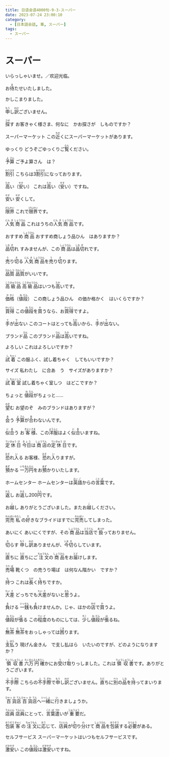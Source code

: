 ```yaml
---
title: 日语会语4000句-9-3-スーパー
date: 2023-07-24 23:00:10
category:
  - [日本語会話, 事, スーパー]
tags:
  - スーパー
---
```


# スーパー

<ruby>いらっしゃいませ。／欢迎光临。</ruby>

<!-- more -->

<ruby>お<rt></rt>待<rt>ま</rt>たせいたしました。</ruby>

<ruby>かしこまりました。</ruby>

<ruby>申<rt>もう</rt>し<rt></rt>訳<rt>わけ</rt>ございません。</ruby>

<ruby>探<rt>さが</rt>す</ruby>
お客きゃく様さま、何なに　かお探さが　しものですか？

<ruby>スーパーマーケット</ruby>
<ruby>この<rt></rt>近<rt>ちか</rt>くにスーパーマーケットがあります。</ruby>

<ruby>ゆっくり</ruby>
<ruby>どうぞごゆっくりご<rt></rt>覧<rt>らん</rt>ください。</ruby>

<ruby>予<rt>よ</rt>算<rt>さん</rt></ruby>
ご予よ算さん　は？

<ruby>割<rt>わり</rt>引<rt>びき</rt></ruby>
<ruby>こちらは3<rt></rt>割<rt>わり</rt>引<rt>びき</rt>になっております。</ruby>

<ruby>高<rt>たか</rt>い（<rt></rt>安<rt>やす</rt>い）</ruby>
<ruby>これは<rt></rt>高<rt>たか</rt>い（<rt></rt>安<rt>やす</rt>い）ですね。</ruby>

<ruby>安<rt>やす</rt>い</ruby>
<ruby>安<rt>やす</rt>くして。</ruby>

<ruby>限<rt>げん</rt>界<rt>かい</rt></ruby>
<ruby>これで<rt></rt>限<rt>げん</rt>界<rt>かい</rt>です。</ruby>

<ruby>人<rt>にん</rt>気<rt>き</rt>商<rt>しょう</rt>品<rt>ひん</rt></ruby>
<ruby>これはうちの<rt></rt>人<rt>にん</rt>気<rt>き</rt>商<rt>しょう</rt>品<rt>ひん</rt>です。</ruby>

<ruby>おすすめ<rt></rt>商<rt>しょう</rt>品<rt>ひん</rt></ruby>
おすすめ商しょう品ひん　はありますか？

<ruby>品<rt>しな</rt>切<rt>ぎ</rt>れ</ruby>
<ruby>すみませんが、この<rt></rt>商<rt>しょう</rt>品<rt>ひん</rt>は<rt></rt>品<rt>しな</rt>切<rt>ぎ</rt>れです。</ruby>

<ruby>売<rt>う</rt>り<rt></rt>切<rt>き</rt>る</ruby>
<ruby>人<rt>にん</rt>気<rt>き</rt>商<rt>しょう</rt>品<rt>ひん</rt>を<rt></rt>売<rt>う</rt>り<rt></rt>切<rt>き</rt>ります。</ruby>

<ruby>品<rt>ひん</rt>質<rt>しつ</rt></ruby>
<ruby>品<rt>ひん</rt>質<rt>しつ</rt>がいいです。</ruby>

<ruby>高<rt>こう</rt>級<rt>きゅう</rt>品<rt>ひん</rt></ruby>
<ruby>高<rt>こう</rt>級<rt>きゅう</rt>品<rt>ひん</rt>はいつも<rt></rt>高<rt>たか</rt>いです。</ruby>

<ruby>価<rt>か</rt>格<rt>かく</rt>（<rt></rt>値<rt>ね</rt>段<rt>だん</rt>）</ruby>
この商しょう品ひん　の価か格かく　はいくらですか？

<ruby>買<rt>かい</rt>得<rt>どく</rt></ruby>
<ruby>この<rt></rt>値<rt>ね</rt>段<rt>だん</rt>を<rt></rt>買<rt>か</rt>うなら、お<rt></rt>買<rt>かい</rt>得<rt>どく</rt>ですよ。</ruby>

<ruby>手<rt>て</rt>が<rt></rt>出<rt>で</rt>ない</ruby>
<ruby>このコートはとっても<rt></rt>高<rt>たか</rt>いから、<rt></rt>手<rt>て</rt>が<rt></rt>出<rt>で</rt>ない。</ruby>

<ruby>ブランド<rt></rt>品<rt>ひん</rt></ruby>
<ruby>このブランド<rt></rt>品<rt>ひん</rt>は<rt></rt>高<rt>たか</rt>いですね。</ruby>

<ruby>よろしい</ruby>
これはよろしいですか？

<ruby>試<rt>し</rt>着<rt>ちゃく</rt></ruby>
この服ふく、試し着ちゃく　してもいいですか？

<ruby>サイズ</ruby>
私わたし　に合あ　う　サイズがありますか？

<ruby>試<rt>し</rt>着<rt>ちゃく</rt>室<rt>しつ</rt></ruby>
試し着ちゃく室しつ　はどこですか？

<ruby>ちょっと</ruby>
<ruby>値<rt>ね</rt>段<rt>だん</rt>がちょっと……</ruby>

<ruby>望<rt>のぞ</rt>む</ruby>
お望のぞ　みのブランドはありますが？

<ruby>会<rt>あ</rt>う</ruby>
<ruby>予<rt>よ</rt>算<rt>さん</rt>が<rt></rt>合<rt>あ</rt>わないんです。</ruby>

<ruby>似<rt>に</rt>合<rt>あ</rt>う</ruby>
<ruby>お<rt></rt>客<rt>きゃく</rt>様<rt>さま</rt>、この<rt></rt>洋<rt>よう</rt>服<rt>ふく</rt>はよく<rt></rt>似<rt>に</rt>合<rt>あ</rt>いますね。</ruby>

<ruby>定<rt>てい</rt>休<rt>きゅう</rt>日<rt>び</rt></ruby>
<ruby>今日<rt>きょう</rt>は<rt></rt>商<rt>しょう</rt>店<rt>てん</rt>の<rt></rt>定<rt>てい</rt>休<rt>きゅう</rt>日<rt>び</rt>です。</ruby>

<ruby>恐<rt>おそ</rt>れ<rt></rt>入<rt>い</rt>る</ruby>
<ruby>お<rt></rt>客様、<rt></rt>恐<rt>おそ</rt>れ<rt></rt>入<rt>い</rt>りますが。</ruby>

<ruby>預<rt>あず</rt>かる</ruby>
<ruby>一<rt>いち</rt>万<rt>まん</rt>円<rt>えん</rt>をお<rt></rt>預<rt>あず</rt>かりいたします。</ruby>

<ruby>ホームセンター</ruby>
<ruby>ホームセンターは<rt></rt>英<rt>えい</rt>語<rt>ご</rt>からの<rt></rt>言<rt>こと</rt>葉<rt>ば</rt>です。</ruby>

<ruby>返<rt>かえ</rt>し</ruby>
<ruby>お<rt></rt>返<rt>かえ</rt>し200<rt></rt>円<rt>えん</rt>です。</ruby>

<ruby>お<rt></rt>越<rt>こ</rt>し</ruby>
<ruby>ありがとうございました。またお<rt></rt>越<rt>こ</rt>しください。</ruby>

<ruby>完<rt>かん</rt>売<rt>ばい</rt></ruby>
<ruby>私<rt>わたし</rt>の<rt></rt>好<rt>す</rt>きなブライドはすでに<rt></rt>完<rt>かん</rt>売<rt>ばい</rt>してしまった。</ruby>

<ruby>あいにく</ruby>
<ruby>あいにくですが、その<rt></rt>商<rt>しょう</rt>品<rt>ひん</rt>は<rt></rt>当<rt>とう</rt>店<rt>てん</rt>で<rt></rt>扱<rt>あつか</rt>っておりません。</ruby>

<ruby>切<rt>き</rt>らす</ruby>
<ruby>申<rt>もう</rt>し<rt></rt>訳<rt>わけ</rt>ありませんが、<rt></rt>今<rt>いま</rt>切<rt>き</rt>らしています。</ruby>

<ruby>直<rt>ただ</rt>ちに</ruby>
<ruby>直<rt>ただ</rt>ちにご<rt></rt>注<rt>ちゅう</rt>文<rt>もん</rt>の<rt></rt>商<rt>しょう</rt>品<rt>ひん</rt>をお<rt></rt>届<rt>とど</rt>けします。</ruby>

<ruby>売<rt>うり</rt>場<rt>ば</rt></ruby>
靴くつ　の売うり場ば　は何なん階かい　ですか？

<ruby>持<rt>も</rt>つ</ruby>
<ruby>これは<rt></rt>長<rt>なが</rt>く<rt></rt>持<rt>も</rt>ちですか。</ruby>

<ruby>大<rt>たい</rt>差<rt>さ</rt></ruby>
<ruby>どっちでも<rt></rt>大<rt>たい</rt>差<rt>さ</rt>がないと<rt></rt>思<rt>おも</rt>うよ。</ruby>

<ruby>負<rt>ま</rt>ける</ruby>
<ruby>一<rt>いっ</rt>銭<rt>せん</rt>も<rt></rt>負<rt>ま</rt>けませんか。じゃ、ほかの<rt></rt>店<rt>みせ</rt>で<rt></rt>買<rt>か</rt>うよ。</ruby>

<ruby>値<rt>ね</rt>段<rt>だん</rt>が<rt></rt>張<rt>は</rt>る</ruby>
<ruby>この<rt></rt>程<rt>てい</rt>度<rt>ど</rt>のものにしては、<rt></rt>少<rt>すこ</rt>し<rt></rt>値<rt>ね</rt>段<rt>だん</rt>が<rt></rt>張<rt>は</rt>るね。</ruby>

<ruby>無<rt>む</rt>茶<rt>ちゃ</rt></ruby>
<ruby>無<rt>む</rt>茶<rt>ちゃ</rt>をおっしゃっては<rt></rt>困<rt>こま</rt>ります。</ruby>

<ruby>支<rt>し</rt>払<rt>はら</rt>う</ruby>
現げん金きん　で支し払はら　いたいのですが、どのようになりますか？

<ruby>領<rt>りょう</rt>収<rt>しゅう</rt>書<rt>しょ</rt></ruby>
<ruby>六<rt>ろく</rt>万<rt>まん</rt>円<rt>えんを</rt>確<rt>たし</rt>かにお<rt></rt>受<rt>う</rt>け<rt></rt>取<rt>と</rt>りっしました。これは<rt></rt>領<rt>りょう</rt>収<rt>しゅう</rt>書<rt>しょ</rt>です。ありがとうございます。</ruby>

<ruby>不<rt>ふ</rt>手<rt>て</rt>際<rt>ぎわ</rt></ruby>
<ruby>こちらの<rt></rt>不<rt>ふ</rt>手<rt>て</rt>際<rt>ぎわ</rt>で<rt></rt>申<rt>もう</rt>し<rt></rt>訳<rt>わけ</rt>ございません。<rt></rt>直<rt>ただ</rt>ちに<rt></rt>別<rt>べつ</rt>の<rt></rt>品<rt>しな</rt>を<rt></rt>持<rt>も</rt>ってまいります。</ruby>

<ruby>百<rt>ひゃっ</rt>貨<rt>か</rt>店<rt>てん</rt></ruby>
<ruby>百<rt>ひゃっ</rt>貨<rt>か</rt>店<rt>てん</rt>へ<rt></rt>一<rt>いっ</rt>緒<rt>しょ</rt>に<rt></rt>行<rt>い</rt>きましょうか。</ruby>

<ruby>店<rt>てん</rt>員<rt>いん</rt></ruby>
<ruby>店<rt>てん</rt>員<rt>いん</rt>にとって、<rt></rt>言<rt>こと</rt>葉<rt>ば</rt>遣<rt>づか</rt>いが<rt></rt>重<rt>じゅう</rt>要<rt>よう</rt>だ。</ruby>

<ruby>包<rt>ほう</rt>装<rt>そう</rt></ruby>
<ruby>客<rt>きゃく</rt>の<rt></rt>注<rt>ちゅう</rt>文<rt>もん</rt>に<rt></rt>応<rt>おう</rt>じて、<rt></rt>店<rt>てい</rt>員<rt>いん</rt>が<rt></rt>切<rt>き</rt>り<rt></rt>分<rt>わ</rt>けて<rt></rt>商<rt>しょう</rt>品<rt>ひん</rt>を<rt></rt>包<rt>ほう</rt>装<rt>そう</rt>する<rt></rt>必<rt>ひつ</rt>要<rt>よう</rt>がある。</ruby>

<ruby>セルフサービス</ruby>
<ruby>スーパーマーケットはいつもセルフサービスです。</ruby>

<ruby>激<rt>げき</rt>安<rt>やす</rt>い</ruby>
<ruby>この<rt></rt>値<rt>ね</rt>段<rt>だん</rt>は<rt></rt>激<rt>げき</rt>安<rt>やす</rt>いですね。</ruby>


